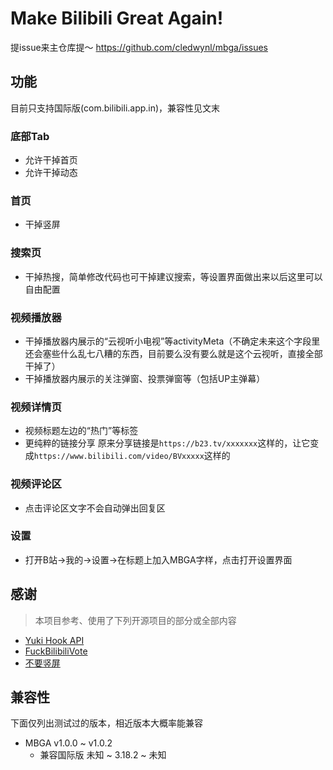 # Make Bilibili Great Again!

提issue来主仓库提～ https://github.com/cledwynl/mbga/issues

## 功能

目前只支持国际版(com.bilibili.app.in)，兼容性见文末

### 底部Tab

* 允许干掉首页
* 允许干掉动态

### 首页

* 干掉竖屏

### 搜索页

* 干掉热搜，简单修改代码也可干掉建议搜索，等设置界面做出来以后这里可以自由配置

### 视频播放器

* 干掉播放器内展示的“云视听小电视”等activityMeta（不确定未来这个字段里还会塞些什么乱七八糟的东西，目前要么没有要么就是这个云视听，直接全部干掉了）
* 干掉播放器内展示的关注弹窗、投票弹窗等（包括UP主弹幕）

### 视频详情页

* 视频标题左边的“热门”等标签
* 更纯粹的链接分享
  原来分享链接是`https://b23.tv/xxxxxxx`这样的，让它变成`https://www.bilibili.com/video/BVxxxxx`这样的

### 视频评论区

* 点击评论区文字不会自动弹出回复区

### 设置

* 打开B站->我的->设置->在标题上加入MBGA字样，点击打开设置界面

## 感谢

> 本项目参考、使用了下列开源项目的部分或全部内容

* [Yuki Hook API](https://github.com/HighCapable/YukiHookAPI)
* [FuckBilibiliVote](https://github.com/zerorooot/FuckBilibiliVote)
* [不要竖屏](https://github.com/WankkoRee/Portrait2Landscape)

## 兼容性

下面仅列出测试过的版本，相近版本大概率能兼容

* MBGA v1.0.0 ~ v1.0.2
  * 兼容国际版 未知 ~ 3.18.2 ~ 未知
